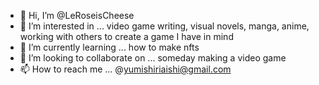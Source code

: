 - 👋 Hi, I’m @LeRoseisCheese
- 👀 I’m interested in ... video game writing, visual novels, manga, anime, working with others to create a game I have in mind
- 🌱 I’m currently learning ... how to make nfts
- 💞️ I’m looking to collaborate on ... someday making a video game
- 📫 How to reach me ... @yumishiriaishi@gmail.com

<!---
LeRoseisCheese/LeRoseisCheese is a ✨ special ✨ repository because its `README.md` (this file) appears on your GitHub profile.
You can click the Preview link to take a look at your changes.
--->
